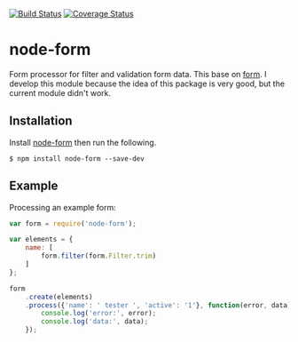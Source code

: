 [![Build Status][travis-image]][travis-url]
[![Coverage Status][coveralls-image]][coveralls-url]

# node-form

Form processor for filter and validation form data. This base on [form](https://github.com/baryshev/form).
I develop this module because the idea of this package is very good, but the current module didn't work.

## Installation

Install [node-form](https://travis-ci.org/sangtt/node-form) then run the following.

```shell
$ npm install node-form --save-dev
```

## Example

Processing an example form:

```javascript
var form = require('node-form');

var elements = {
    name: [
        form.filter(form.Filter.trim)
    ]
};

form
    .create(elements)
    .process({'name': ' tester ', 'active': '1'}, function(error, data) {
        console.log('error:', error);
        console.log('data:', data);
    });
```

[travis-image]:    https://travis-ci.org/sangtt/node-form.svg?style=flat-square
[coveralls-image]: https://coveralls.io/repos/sangtt/node-form/badge.svg?branch=&service=github
[travis-url]:      https://travis-ci.org/sangtt/node-form
[coveralls-url]:   https://coveralls.io/github/sangtt/node-form?branch=
